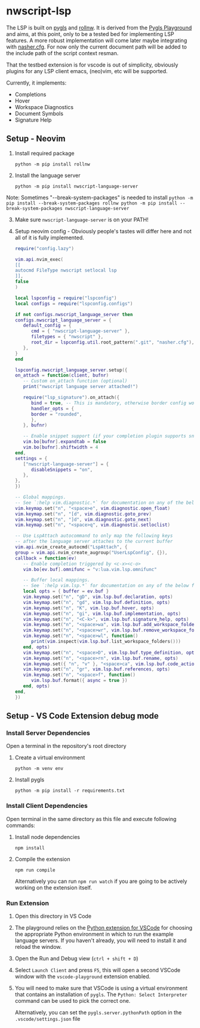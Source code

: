 # nwscript-lsp

The LSP is built on [pygls](https://github.com/openlawlibrary/pygls) and [rollnw](https://github.com/jd28/rollnw).  It is derived from the [Pygls Playground](https://github.com/openlawlibrary/pygls/tree/main/examples/vscode-playground) and aims, at this point, only to be a tested bed for implementing LSP features.  A more robust implementation will come later maybe integrating with [nasher.cfg](https://github.com/squattingmonk/nasher#nashercfg).  For now only the current document path will be added to the include path of the script context resman.

That the testbed extension is for vscode is out of simplicity, obviously plugins for any LSP client emacs, (neo)vim, etc will be supported.

Currently, it implements:
* Completions
* Hover
* Workspace Diagnostics
* Document Symbols
* Signature Help

## Setup - Neovim

1. Install required package
   ```
   python -m pip install rollnw
   ```

2. Install the language server
   ```
   python -m pip install nwscript-language-server
   ```

Note: Sometimes "--break-system-packages" is needed to install
    ```
    python -m pip install --break-system-packages rollnw
    python -m pip install --break-system-packages nwscript-language-server
    ```

3. Make sure ``nwscript-language-server`` is on your PATH!

4. Setup neovim config - Obviously people's tastes will differ here and not all of it is fully implemented.
   ```lua
   require("config.lazy")

   vim.api.nvim_exec(
   [[
   autocmd FileType nwscript setlocal lsp
   ]],
   false
   )

   local lspconfig = require("lspconfig")
   local configs = require("lspconfig.configs")

   if not configs.nwscript_language_server then
   configs.nwscript_language_server = {
      default_config = {
         cmd = { "nwscript-language-server" },
         filetypes = { "nwscript" },
         root_dir = lspconfig.util.root_pattern(".git", "nasher.cfg"),
      },
   }
   end

   lspconfig.nwscript_language_server.setup({
   on_attach = function(client, bufnr)
      -- Custom on_attach function (optional)
      print("nwscript language server attached!")

      require("lsp_signature").on_attach({
         bind = true, -- This is mandatory, otherwise border config won't get registered.
         handler_opts = {
         border = "rounded",
         },
      }, bufnr)

      -- Enable snippet support (if your completion plugin supports snippets)
      vim.bo[bufnr].expandtab = false
      vim.bo[bufnr].shiftwidth = 4
   end,
   settings = {
      ["nwscript-language-server"] = {
         disableSnippets = "on",
      },
   },
   })

   -- Global mappings.
   -- See `:help vim.diagnostic.*` for documentation on any of the below functions
   vim.keymap.set("n", "<space>e", vim.diagnostic.open_float)
   vim.keymap.set("n", "[d", vim.diagnostic.goto_prev)
   vim.keymap.set("n", "]d", vim.diagnostic.goto_next)
   vim.keymap.set("n", "<space>q", vim.diagnostic.setloclist)

   -- Use LspAttach autocommand to only map the following keys
   -- after the language server attaches to the current buffer
   vim.api.nvim_create_autocmd("LspAttach", {
   group = vim.api.nvim_create_augroup("UserLspConfig", {}),
   callback = function(ev)
      -- Enable completion triggered by <c-x><c-o>
      vim.bo[ev.buf].omnifunc = "v:lua.vim.lsp.omnifunc"

      -- Buffer local mappings.
      -- See `:help vim.lsp.*` for documentation on any of the below functions
      local opts = { buffer = ev.buf }
      vim.keymap.set("n", "gD", vim.lsp.buf.declaration, opts)
      vim.keymap.set("n", "gd", vim.lsp.buf.definition, opts)
      vim.keymap.set("n", "K", vim.lsp.buf.hover, opts)
      vim.keymap.set("n", "gi", vim.lsp.buf.implementation, opts)
      vim.keymap.set("n", "<C-k>", vim.lsp.buf.signature_help, opts)
      vim.keymap.set("n", "<space>wa", vim.lsp.buf.add_workspace_folder, opts)
      vim.keymap.set("n", "<space>wr", vim.lsp.buf.remove_workspace_folder, opts)
      vim.keymap.set("n", "<space>wl", function()
         print(vim.inspect(vim.lsp.buf.list_workspace_folders()))
      end, opts)
      vim.keymap.set("n", "<space>D", vim.lsp.buf.type_definition, opts)
      vim.keymap.set("n", "<space>rn", vim.lsp.buf.rename, opts)
      vim.keymap.set({ "n", "v" }, "<space>ca", vim.lsp.buf.code_action, opts)
      vim.keymap.set("n", "gr", vim.lsp.buf.references, opts)
      vim.keymap.set("n", "<space>f", function()
         vim.lsp.buf.format({ async = true })
      end, opts)
   end,
   })
   ```

## Setup - VS Code Extension debug mode

### Install Server Dependencies

Open a terminal in the repository's root directory

1. Create a virtual environment
   ```
   python -m venv env
   ```

2. Install pygls
   ```
   python -m pip install -r requirements.txt
   ```

### Install Client Dependencies

Open terminal in the same directory as this file and execute following commands:

1. Install node dependencies

   ```
   npm install
   ```
2. Compile the extension

   ```
   npm run compile
   ```
   Alternatively you can run `npm run watch` if you are going to be actively working on the extension itself.

### Run Extension

1. Open this directory in VS Code

2. The playground relies on the [Python extension for VSCode](https://marketplace.visualstudio.com/items?itemName=ms-python.python) for choosing the appropriate Python environment in which to run the example language servers.
   If you haven't already, you will need to install it and reload the window.

3. Open the Run and Debug view (`ctrl + shift + D`)

4. Select `Launch Client` and press `F5`, this will open a second VSCode window with the `vscode-playground` extension enabled.

5. You will need to make sure that VSCode is using a virtual environment that contains an installation of `pygls`.
   The `Python: Select Interpreter` command can be used to pick the correct one.

   Alternatively, you can set the `pygls.server.pythonPath` option in the `.vscode/settings.json` file
